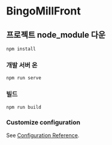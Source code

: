 # BingoMillFront

## 프로젝트 node_module 다운
```
npm install
```

### 개발 서버 온
```
npm run serve
```

### 빌드
```
npm run build
```

### Customize configuration
See [Configuration Reference](https://cli.vuejs.org/config/).
